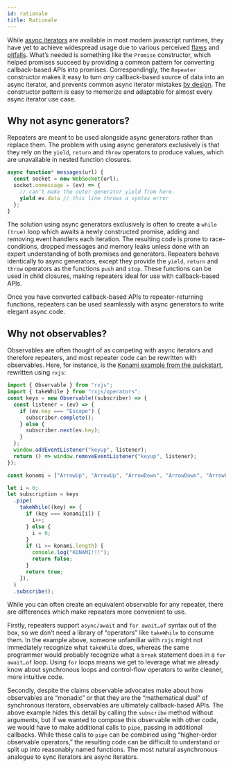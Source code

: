 ```yaml
---
id: rationale
title: Rationale
---
```


While [async iterators](https://github.com/tc39/proposal-async-iteration) are available in most modern javascript runtimes, they have yet to achieve widespread usage due to various perceived [flaws](https://github.com/apollographql/graphql-subscriptions/issues/116) and [pitfalls](https://github.com/tc39/proposal-async-iteration/issues/126). What’s needed is something like the `Promise` constructor, which helped promises succeed by providing a common pattern for converting callback-based APIs into promises. Correspondingly, the `Repeater` constructor makes it easy to turn *any* callback-based source of data into an async iterator, and prevents common async iterator mistakes [by design](/docs/safety). The constructor pattern is easy to memorize and adaptable for almost every async iterator use case.

## Why not async generators?

Repeaters are meant to be used alongside async generators rather than replace them. The problem with using async generators exclusively is that they rely on the `yield`, `return` and `throw` operators to produce values, which are unavailable in nested function closures.

```js
async function* messages(url) {
  const socket = new WebSocket(url);
  socket.onmessage = (ev) => {
    // can’t make the outer generator yield from here.
    yield ev.data // this line throws a syntax error
  };
}
```

The solution using async generators exclusively is often to create a `while (true)` loop which awaits a newly constructed promise, adding and removing event handlers each iteration. The resulting code is prone to race-conditions, dropped messages and memory leaks unless done with an expert understanding of both promises and generators. Repeaters behave identically to async generators, except they provide the `yield`, `return` and `throw` operators as the functions `push` and `stop`. These functions can be used in child closures, making repeaters ideal for use with callback-based APIs.

Once you have converted callback-based APIs to repeater-returning functions, repeaters can be used seamlessly with async generators to write elegant async code.

## Why not observables?

Observables are often thought of as competing with async iterators and therefore repeaters, and most repeater code can be rewritten with observables. Here, for instance, is the [Konami example from the quickstart](quickstart#konami-code), rewritten using `rxjs`:

```js
import { Observable } from "rxjs";
import { takeWhile } from "rxjs/operators";
const keys = new Observable((subscriber) => {
  const listener = (ev) => {
    if (ev.key === "Escape") {
      subscriber.complete();
    } else {
      subscriber.next(ev.key);
    }
  };
  window.addEventListener("keyup", listener);
  return () => window.removeEventListener("keyup", listener);
});

const konami = ["ArrowUp", "ArrowUp", "ArrowDown", "ArrowDown", "ArrowLeft", "ArrowRight", "ArrowLeft", "ArrowRight", "b", "a"];

let i = 0;
let subscription = keys
  .pipe(
    takeWhile((key) => {
      if (key === konami[i]) {
        i++;
      } else {
        i = 0;
      }
      if (i >= konami.length) {
        console.log("KONAMI!!!");
        return false;
      }
      return true;
    }),
  )
  .subscribe();
```

While you can often create an equivalent observable for any repeater, there are differences which make repeaters more convenient to use.

Firstly, repeaters support `async/await` and `for await…of` syntax out of the box, so we don’t need a library of “operators” like `takeWhile` to consume them. In the example above, someone unfamiliar with `rxjs` might not immediately recognize what `takeWhile` does, whereas the same programmer would probably recognize what a `break` statement does in a `for await…of` loop. Using `for` loops means we get to leverage what we already know about synchronous loops and control-flow operators to write cleaner, more intuitive code.

Secondly, despite the claims observable advocates make about how observables are “monadic” or that they are the “mathematical dual” of synchronous iterators, observables are ultimately callback-based APIs. The above example hides this detail by calling the `subscribe` method without arguments, but if we wanted to compose this observable with other code, we would have to make additional calls to `pipe`, passing in additional callbacks. While these calls to `pipe` can be combined using “higher-order observable operators,” the resulting code can be difficult to understand or split up into reasonably named functions. The most natural asynchronous analogue to sync iterators are async iterators.
